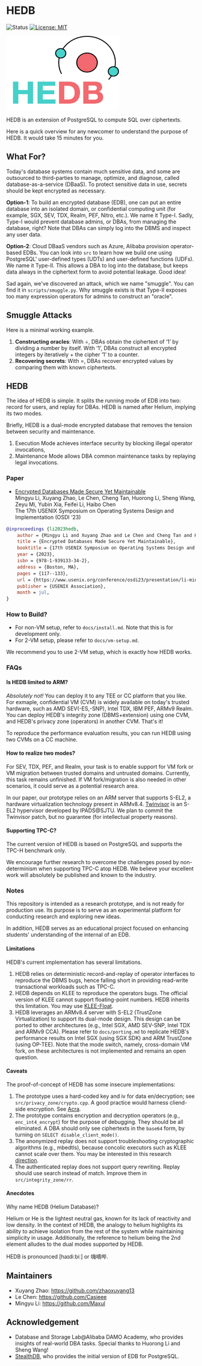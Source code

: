 # HEDB

![Status](https://img.shields.io/badge/Version-Experimental-green.svg)
[![License: MIT](https://img.shields.io/badge/License-Mulan-brightgreenn.svg)](http://license.coscl.org.cn/MulanPubL-2.0)

<img src="scripts/hedb.jpg" width = "300" height = "200" align=center />

HEDB is an extension of PostgreSQL to compute SQL over ciphertexts.

Here is a quick overview for any newcomer to understand the purpose of HEDB. It would take 15 minutes for you.

## What For?

Today's database systems contain much sensitive data, and some are outsourced to third-parties to manage, optimize, and diagnose, called database-as-a-service (DBaaS). To protect sensitive data in use, secrets should be kept encrypted as necessary.

**Option-1**: To build an encrypted database (EDB), one can put an entire database into an isolated domain, or confidential computing unit (for example, SGX, SEV, TDX, Realm, PEF, Nitro, etc.). We name it Type-I. Sadly, Type-I would prevent database admins, or DBAs, from managing the database, right? Note that DBAs can simply log into the DBMS and inspect any user data.

**Option-2**: Cloud DBaaS vendors such as Azure, Alibaba provision operator-based EDBs. You can look into `src` to learn how we build one using PostgreSQL' user-defined types (UDTs) and user-defined functions (UDFs). We name it Type-II. This allows a DBA to log into the database, but keeps data always in the ciphertext form to avoid potential leakage. Good idea!

Sad again, we've discovered an attack, which we name "smuggle". You can find it in `scripts/smuggle.py`. Why smuggle exists is that Type-II exposes too many expression operators for admins to construct an "oracle".

## Smuggle Attacks

Here is a minimal working example.

1. **Constructing oracles**: With ÷, DBAs obtain the ciphertext of ‘1’ by dividing a number by itself. With ‘1’, DBAs construct all encrypted integers by iteratively + the cipher ‘1’ to a counter.
2. **Recovering secrets**: With =, DBAs recover encrypted values by comparing them with known ciphertexts.

## HEDB

The idea of HEDB is simple. It splits the running mode of EDB into two: record for users, and replay for DBAs. HEDB is named after Helium, implying its two modes.

Briefly, HEDB is a dual-mode encrypted database that removes the tension between security and maintenance.
1) Execution Mode achieves interface security by blocking illegal operator invocations,
2) Maintenance Mode allows DBA common maintenance tasks by replaying legal invocations.

### Paper

* [Encrypted Databases Made Secure Yet Maintainable](https://www.usenix.org/conference/osdi23/presentation/li-mingyu)<br>
Mingyu Li, Xuyang Zhao, Le Chen, Cheng Tan, Huorong Li, Sheng Wang, Zeyu Mi, Yubin Xia, Feifei Li, Haibo Chen<br>
The 17th USENIX Symposium on Operating Systems Design and Implementation (OSDI ‘23)

```bibtex
@inproceedings {li2023hedb,
	author = {Mingyu Li and Xuyang Zhao and Le Chen and Cheng Tan and Huorong Li and Sheng Wang and Zeyu Mi and Yubin Xia and Feifei Li and Haibo Chen},
	title = {Encrypted Databases Made Secure Yet Maintainable},
	booktitle = {17th USENIX Symposium on Operating Systems Design and Implementation (OSDI 23)},
	year = {2023},
	isbn = {978-1-939133-34-2},
	address = {Boston, MA},
	pages = {117--133},
	url = {https://www.usenix.org/conference/osdi23/presentation/li-mingyu},
	publisher = {USENIX Association},
	month = jul,
}
```

### How to Build?

- For non-VM setup, refer to `docs/install.md`. Note that this is for development only.
- For 2-VM setup, please refer to `docs/vm-setup.md`.

We recommend you to use 2-VM setup, which is exactly how HEDB works.

### FAQs

#### Is HEDB limited to ARM?

*Absolutely not!* You can deploy it to any TEE or CC platform that you like. For exmaple, confidential VM (CVM) is widely available on today's trusted hardware, such as AMD SEV(-ES,-SNP), Intel TDX, IBM PEF, ARMv9 Realm. You can deploy HEDB's integrity zone (DBMS+extension) using one CVM, and HEDB's privacy zone (operators) in another CVM. That's it!

To reproduce the performance evaluation results, you can run HEDB using two CVMs on a CC machine.

#### How to realize two modes?

For SEV, TDX, PEF, and Realm, your task is to enable support for VM fork or VM migration between trusted domains and untrusted domains. Currently, this task remains unfinished. If VM fork/migration is also needed in other scenarios, it could serve as a potential research area.

In our paper, our prototype relies on an ARM server that supports S-EL2, a hardware virtualization technology present in ARMv8.4. [Twinvisor](https://github.com/TwinVisor/twinvisor-prototype) is an S-EL2 hypervisor developed by IPADS@SJTU. We plan to commit the Twinvisor patch, but no guarantee (for intellectual property reasons).

#### Supporting TPC-C?

The current version of HEDB is based on PostgreSQL and supports the TPC-H benchmark only.

We encourage further research to overcome the challenges posed by non-determinism when supporting TPC-C atop HEDB. We believe your excellent work will absolutely be published and known to the industry.

### Notes

This repository is intended as a research prototype, and is not ready for production use. Its purpose is to serve as an experimental platform for conducting research and exploring new ideas.

In addition, HEDB serves as an educational project focused on enhancing students' understanding of the internal of an EDB.

#### Limitations

HEDB's current implementation has several limitations.

1. HEDB relies on deterministic record-and-replay of operator interfaces to reproduce the DBMS bugs, hence falling short in providing read-write transactional workloads such as TPC-C.
2. HEDB depends on KLEE to reproduce the operators bugs. The official version of KLEE cannot support floating-point numbers. HEDB inherits this limitation. You may use [KLEE-Float](https://github.com/srg-imperial/klee-float).
3. HEDB leverages an ARMv8.4 server with S-EL2 (TrustZone Virtualization) to support its dual-mode design. This design can be ported to other architectures (e.g., Intel SGX, AMD SEV-SNP, Intel TDX and ARMv9 CCA). Please refer to `docs/porting.md` to replicate HEDB's performance results on Intel SGX (using SGX SDK) and ARM TrustZone (using OP-TEE). Note that the mode switch, namely, cross-domain VM fork, on these architectures is not implemented and remains an open question.

#### Caveats

The proof-of-concept of HEDB has some insecure implementations:

1. The prototype uses a hard-coded key and iv for data en/decryption; see `src/privacy_zone/crypto.cpp`. A good practice would harness cliend-side encryption. See [Acra](https://github.com/cossacklabs/acra).
2. The prototype contains encryption and decryption operators (e.g., `enc_int4_encrypt`) for the purpose of debugging. They should be all eliminated. A DBA should only see ciphertexts in the `base64` form, by turning on `SELECT disable_client_mode()`.
3. The anonymized replay does not support troubleshooting cryptographic algorithms (e.g., mbedtls), because concolic executors such as KLEE cannot scale over them. You may be interested in this research [direction](https://ieeexplore.ieee.org/document/8023121).
4. The authenticated replay does not support query rewriting. Replay should use search instead of match. Improve them in `src/integrity_zone/rr`.

#### Anecdotes

Why name HEDB (Helium Database)?

Helium or He is the lightest neutral gas, known for its lack of reactivity and low density. In the context of HEDB, the analogy to helium highlights its ability to achieve isolation from the rest of the system while maintaining simplicity in usage. Additionally, the reference to helium being the 2nd element alludes to the dual modes supported by HEDB.

HEDB is pronounced [haɪdiːbiː] or 嗨嘀哔.

## Maintainers

- Xuyang Zhao: https://github.com/zhaoxuyang13
- Le Chen: https://github.com/Casieee
- Mingyu Li: https://github.com/Maxul

## Acknowledgement

- Database and Storage Lab@Alibaba DAMO Academy, who provides insights of real-world DBA tasks. Special thanks to Huorong Li and Sheng Wang!
- [StealthDB](https://github.com/cryptograph/stealthdb), who provides the initial version of EDB for PostgreSQL.
